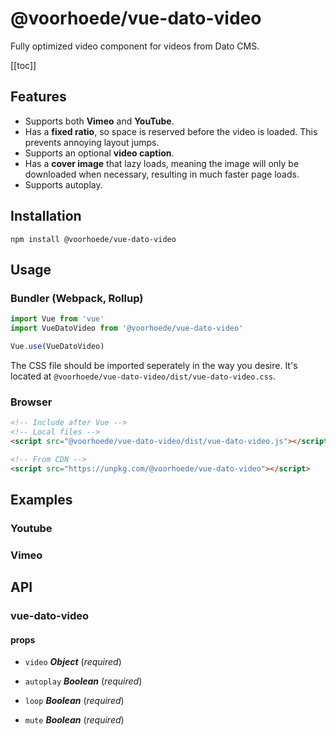 # @voorhoede/vue-dato-video

Fully optimized video component for videos from Dato CMS.

[[toc]]

## Features

- Supports both **Vimeo** and **YouTube**.
- Has a **fixed ratio**, so space is reserved before the video is loaded. This prevents annoying layout jumps.
- Supports an optional **video caption**.
- Has a **cover image** that lazy loads, meaning the image will only be downloaded when necessary, resulting in much faster page loads.
- Supports autoplay.

## Installation

```
npm install @voorhoede/vue-dato-video
```

## Usage

### Bundler (Webpack, Rollup)

```js
import Vue from 'vue'
import VueDatoVideo from '@voorhoede/vue-dato-video'

Vue.use(VueDatoVideo)
```

The CSS file should be imported seperately in the way you desire. It's located at `@voorhoede/vue-dato-video/dist/vue-dato-video.css`.

### Browser

```html
<!-- Include after Vue -->
<!-- Local files -->
<script src="@voorhoede/vue-dato-video/dist/vue-dato-video.js"></script>

<!-- From CDN -->
<script src="https://unpkg.com/@voorhoede/vue-dato-video"></script>
```

## Examples

### Youtube

<ClientOnly>
<vue-dato-video
  :loop="false"
  :autoplay="false"
  :mute="false"
  :video="{
    url: 'https://www.youtube.com/watch?v=AoIq7P6DJKU',
    title: 'A Love Letter to Winter',
    width: 480,
    height: 270,
    provider: 'youtube',
    providerUid: 'AoIq7P6DJKU',
    thumbnailUrl: 'https://i.ytimg.com/vi/AoIq7P6DJKU/hqdefault.jpg'
  }"
/>
</ClientOnly>

### Vimeo

<ClientOnly>
<vue-dato-video
  :loop="false"
  :autoplay="false"
  :mute="false"
  :video="{
    url: 'https://vimeo.com/259411563',
    title: 'A Love Letter to Winter',
    height: 540,
    width: 960,
    provider: 'vimeo',
    providerUid: '259411563',
    thumbnailUrl: 'https://i.vimeocdn.com/video/687867313.jpg?mw=960&mh=540'
  }"
/>
</ClientOnly>

<!-- The API section is auto generated, don't touch please -->

## API

### vue-dato-video 

#### props 

- `video` ***Object*** (*required*) 

- `autoplay` ***Boolean*** (*required*) 

- `loop` ***Boolean*** (*required*) 

- `mute` ***Boolean*** (*required*) 